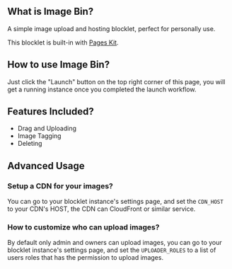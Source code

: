 ## What is Image Bin?

A simple image upload and hosting blocklet, perfect for personally use.

This blocklet is built-in with [Pages Kit](https://store.blocklet.dev/blocklets/z8iZiDFg3vkkrPwsiba1TLXy3H9XHzFERsP8o).

## How to use Image Bin?

Just click the "Launch" button on the top right corner of this page, you will get a running instance once you completed the launch workflow.

## Features Included?

- Drag and Uploading
- Image Tagging
- Deleting

## Advanced Usage

### Setup a CDN for your images?

You can go to your blocklet instance's settings page, and set the `CDN_HOST` to your CDN's HOST, the CDN can CloudFront or similar service.

### How to customize who can upload images?

By default only admin and owners can upload images, you can go to your blocklet instance's settings page, and set the `UPLOADER_ROLES` to a list of users roles that has the permission to upload images.
